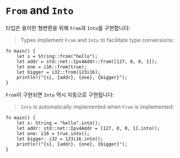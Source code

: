 # `From` and `Into`

타입은 용이한 형변환을 위해 `From`과 `Into`를 구현합니다:
> Types implement `From` and `Into` to facilitate type conversions:

```rust,editable
fn main() {
    let s = String::from("hello");
    let addr = std::net::Ipv4Addr::from([127, 0, 0, 1]);
    let one = i16::from(true);
    let bigger = i32::from(123i16);
    println!("{s}, {addr}, {one}, {bigger}");
}
```
`From`이 구현되면 `Into` 역시 자동으로 구현됩니다:
> `Into` is automatically implemented when `From` is implemented:

```rust,editable
fn main() {
    let s: String = "hello".into();
    let addr: std::net::Ipv4Addr = [127, 0, 0, 1].into();
    let one: i16 = true.into();
    let bigger: i32 = 123i16.into();
    println!("{s}, {addr}, {one}, {bigger}");
}
```
